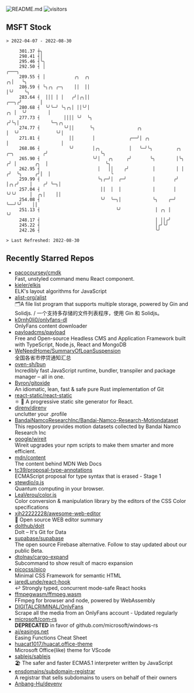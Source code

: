 ![README.md](https://github.com/Gerhut/Gerhut/workflows/README.md/badge.svg)
![visitors](https://visitors.vercel.app/Gerhut/Gerhut?token=8cf69d1f6813d272ef062726b6070c9be4ff72038cfe5a7ded7384a8da65d866)

## MSFT Stock

```
> 2022-04-07 - 2022-08-30

     301.37 ┼╮                                                                                                   
     298.41 ┤│                                                                                                   
     295.46 ┤╰╮                                                                                                  
     292.50 ┤ │                                                                                    ╭───╮         
     289.55 ┤ │           ╭╮  ╭╮                                                                 ╭╮│   ╰╮        
     286.59 ┤ ╰╮╭╮ ╭─╮    ││  ││                                                                 │╰╯    ╰╮       
     283.64 ┤  │││ │ │   ╭╯│╭╮││                                                            ╭──╮╭╯       │       
     280.68 ┤  ╰╯╰─╯ ╰╮╭╮│ ││╰╯│                                                         ╭╮ │  ╰╯        │       
     277.73 ┤         ││││ ╰╯  ╰╮                                                       ╭╯╰╮│            ╰─╮╭╮   
     274.77 ┤         ╰╯││      ╰╮                ╭╮                                    │  ╰╯              ╰╯│   
     271.81 ┤           ││       │             ╭──╯│ ╭╮                                 │                    │   
     268.86 ┤           ╰╯       │╭╮           │   ╰─╯╰╮         ╭╮      ╭─╮           ╭╯                    ╰╮  
     265.90 ┤                    ╰╯│   ╭╮     ╭╯       ╰╮        │╰╮    ╭╯ │       ╭╮  │                      ╰╮ 
     262.95 ┤                      │   ││    ╭╯         │        │ │   ╭╯  ╰╮     ╭╯│  │                       ╰ 
     259.99 ┤                      ╰╮╭─╯│  ╭─╯          │       ╭╯ │╭╮╭╯    │    ╭╯ ╰─╮│                         
     257.04 ┤                       ││  │  │            │       │  ╰╯╰╯     │  ╭╮│    ││                         
     254.08 ┤                       ╰╯  ╰─╮│            ╰╮    ╭─╯           ╰──╯╰╯    ││                         
     251.13 ┤                             ╰╯             │ ╭╮ │                       ╰╯                         
     248.17 ┤                                            │ ││╭╯                                                  
     245.22 ┤                                            │╭╯╰╯                                                   
     242.26 ┤                                            ╰╯                                                      

> Last Refreshed: 2022-08-30
```

## Recently Starred Repos

- [pacocoursey/cmdk](https://github.com/pacocoursey/cmdk)  
  Fast, unstyled command menu React component.
- [kieler/elkjs](https://github.com/kieler/elkjs)  
  ELK's layout algorithms for JavaScript
- [alist-org/alist](https://github.com/alist-org/alist)  
  🗂️A file list program that supports multiple storage, powered by Gin and Solidjs. / 一个支持多存储的文件列表程序，使用 Gin 和 Solidjs。
- [k0rnh0li0/onlyfans-dl](https://github.com/k0rnh0li0/onlyfans-dl)  
  OnlyFans content downloader
- [payloadcms/payload](https://github.com/payloadcms/payload)  
  Free and Open-source Headless CMS and Application Framework built with TypeScript, Node.js, React and MongoDB
- [WeNeedHome/SummaryOfLoanSuspension](https://github.com/WeNeedHome/SummaryOfLoanSuspension)  
  全国各省市停贷通知汇总
- [oven-sh/bun](https://github.com/oven-sh/bun)  
  Incredibly fast JavaScript runtime, bundler, transpiler and package manager – all in one.
- [Byron/gitoxide](https://github.com/Byron/gitoxide)  
  An idiomatic, lean, fast & safe pure Rust implementation of Git
- [react-static/react-static](https://github.com/react-static/react-static)  
  ⚛️ 🚀 A progressive static site generator for React.
- [direnv/direnv](https://github.com/direnv/direnv)  
  unclutter your .profile
- [BandaiNamcoResearchInc/Bandai-Namco-Research-Motiondataset](https://github.com/BandaiNamcoResearchInc/Bandai-Namco-Research-Motiondataset)  
  This repository provides motion datasets collected by Bandai Namco Research Inc
- [google/wireit](https://github.com/google/wireit)  
  Wireit upgrades your npm scripts to make them smarter and more efficient.
- [mdn/content](https://github.com/mdn/content)  
  The content behind MDN Web Docs
- [tc39/proposal-type-annotations](https://github.com/tc39/proposal-type-annotations)  
  ECMAScript proposal for type syntax that is erased - Stage 1
- [stewdio/q.js](https://github.com/stewdio/q.js)  
  Quantum computing in your browser.
- [LeaVerou/color.js](https://github.com/LeaVerou/color.js)  
  Color conversion & manipulation library by the editors of the CSS Color specifications
- [xjh22222228/awesome-web-editor](https://github.com/xjh22222228/awesome-web-editor)  
  🔨  Open source WEB editor summary
- [dolthub/dolt](https://github.com/dolthub/dolt)  
  Dolt – It's Git for Data
- [supabase/supabase](https://github.com/supabase/supabase)  
  The open source Firebase alternative. Follow to stay updated about our public Beta.
- [dtolnay/cargo-expand](https://github.com/dtolnay/cargo-expand)  
  Subcommand to show result of macro expansion
- [picocss/pico](https://github.com/picocss/pico)  
  Minimal CSS Framework for semantic HTML
- [jaredLunde/react-hook](https://github.com/jaredLunde/react-hook)  
  ↩ Strongly typed, concurrent mode-safe React hooks
- [ffmpegwasm/ffmpeg.wasm](https://github.com/ffmpegwasm/ffmpeg.wasm)  
  FFmpeg for browser and node, powered by WebAssembly
- [DIGITALCRIMINAL/OnlyFans](https://github.com/DIGITALCRIMINAL/OnlyFans)  
  Scrape all the media from an OnlyFans account - Updated regularly
- [microsoft/com-rs](https://github.com/microsoft/com-rs)  
  **DEPRECATED** in favor of github.com/microsoft/windows-rs
- [ai/easings.net](https://github.com/ai/easings.net)  
  Easing Functions Cheat Sheet
- [huacat1017/huacat.office-theme](https://github.com/huacat1017/huacat.office-theme)  
  Microsoft Office(like) theme for VScode
- [sablejs/sablejs](https://github.com/sablejs/sablejs)  
  🏖️ The safer and faster ECMA5.1 interpreter written by JavaScript
- [ensdomains/subdomain-registrar](https://github.com/ensdomains/subdomain-registrar)  
  A registrar that sells subdomains to users on behalf of their owners
- [Anbang-Hu/devenv](https://github.com/Anbang-Hu/devenv)  
